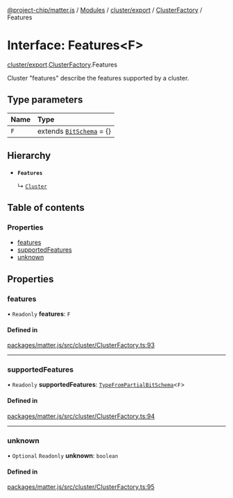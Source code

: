 [@project-chip/matter.js](../README.md) / [Modules](../modules.md) / [cluster/export](../modules/cluster_export.md) / [ClusterFactory](../modules/cluster_export.ClusterFactory.md) / Features

# Interface: Features<F\>

[cluster/export](../modules/cluster_export.md).[ClusterFactory](../modules/cluster_export.ClusterFactory.md).Features

Cluster "features" describe the features supported by a cluster.

## Type parameters

| Name | Type |
| :------ | :------ |
| `F` | extends [`BitSchema`](../modules/schema_export.md#bitschema) = {} |

## Hierarchy

- **`Features`**

  ↳ [`Cluster`](cluster_export.ClusterFactory.Cluster.md)

## Table of contents

### Properties

- [features](cluster_export.ClusterFactory.Features.md#features)
- [supportedFeatures](cluster_export.ClusterFactory.Features.md#supportedfeatures)
- [unknown](cluster_export.ClusterFactory.Features.md#unknown)

## Properties

### features

• `Readonly` **features**: `F`

#### Defined in

[packages/matter.js/src/cluster/ClusterFactory.ts:93](https://github.com/project-chip/matter.js/blob/be83914/packages/matter.js/src/cluster/ClusterFactory.ts#L93)

___

### supportedFeatures

• `Readonly` **supportedFeatures**: [`TypeFromPartialBitSchema`](../modules/schema_export.md#typefrompartialbitschema)<`F`\>

#### Defined in

[packages/matter.js/src/cluster/ClusterFactory.ts:94](https://github.com/project-chip/matter.js/blob/be83914/packages/matter.js/src/cluster/ClusterFactory.ts#L94)

___

### unknown

• `Optional` `Readonly` **unknown**: `boolean`

#### Defined in

[packages/matter.js/src/cluster/ClusterFactory.ts:95](https://github.com/project-chip/matter.js/blob/be83914/packages/matter.js/src/cluster/ClusterFactory.ts#L95)
